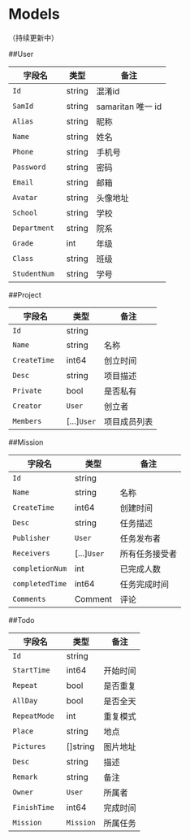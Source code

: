 # Models
（持续更新中）

##User

**字段名** | **类型** | **备注**
 ----------------|--------|------
 	`Id         `|string        | 混淆id
 	`SamId      `|string        | samaritan 唯一 id
 	`Alias      `|string        | 昵称
 	`Name       `|string        | 姓名
 	`Phone      `|string        | 手机号
 	`Password   `|string        | 密码
 	`Email      `|string        | 邮箱
 	`Avatar     `|string        | 头像地址
 	`School     `|string        | 学校
 	`Department `|string        | 院系
  	`Grade      `|int           | 年级   
 	`Class      `|string        | 班级
 	`StudentNum `|string        | 学号
	

##Project

**字段名** | **类型** | **备注**
 ----------------|---------|----
 	`Id         `|string        |    
 	`Name       `|string        | 名称
 	`CreateTime `|int64         | 创立时间
 	`Desc       `|string        | 项目描述
 	`Private    `|bool          | 是否私有
 	`Creator    `|`User`        | 创立者
 	`Members    `|[...]`User`   | 项目成员列表
 	
 
 ##Mission

**字段名** | **类型** | **备注**
 ----------------|--------|------
 	`Id         `|string        |    
 	`Name       `|string        | 名称
 	`CreateTime `|int64         | 创建时间
 	`Desc       `|string        | 任务描述
 	`Publisher  `|`User`        | 任务发布者
 	`Receivers `|[...]`User`   | 所有任务接受者
 	`completionNum`|int         | 已完成人数
 	`completedTime`|int64       | 任务完成时间
 	`Comments   `|Comment       | 评论
 	
 	
 ##Todo

**字段名** | **类型** | **备注**
 ----------------|---------|----
 	`Id         `|string        |
 	`StartTime  `|int64         | 开始时间
 	`Repeat     `|bool          | 是否重复
 	`AllDay     `|bool          | 是否全天
 	`RepeatMode `|int           | 重复模式
 	`Place      `|string        | 地点
 	`Pictures   `|[]string      | 图片地址
 	`Desc       `|string        | 描述
 	`Remark     `|string        | 备注
  	`Owner      `|`User`        | 所属者   
 	`FinishTime `|int64         | 完成时间
 	`Mission    `|`Mission`     | 所属任务
 	